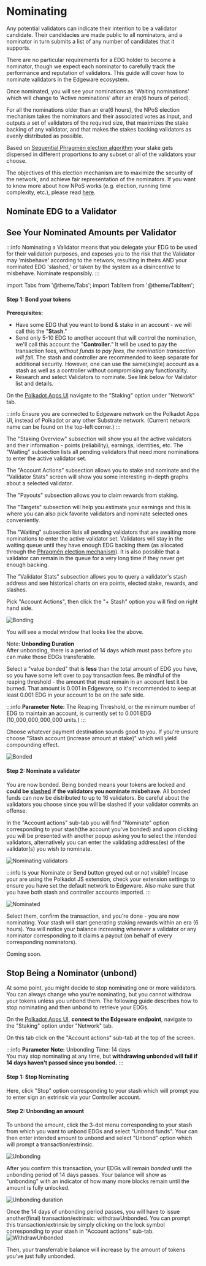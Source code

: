 # Nominating

Any potential validators can indicate their intention to be a validator candidate. Their candidacies are made public to all nominators, and a nominator in turn submits a list of any number of candidates that it supports.

There are no particular requirements for a EDG holder to become a nominator, though we expect each nominator to carefully track the performance and reputation of validators. This guide will cover how to nominate validators in the Edgeware ecosystem.

Once nominated, you will see your nominations as 'Waiting nominations' which will change to 'Active nominations' after an era(6 hours of period).

For all the nominations older than an era(6 hours), the NPoS election mechanism takes the nominators and their associated votes as input, and outputs a set of validators of the required size, that maximizes the stake backing of any validator, and that makes the stakes backing validators as evenly distributed as possible.

Based on [Sequential Phragmén election algorithm](https://wiki.polkadot.network/docs/en/learn-phragmen) your stake gets dispersed in different proportions to any subset or all of the validators your choose.

The objectives of this election mechanism are to maximize the security of the network, and achieve fair representation of the nominators. If you want to know more about how NPoS works (e.g. election, running time complexity, etc.), please read [here](http://research.web3.foundation/en/latest/polkadot/NPoS/).

## Nominate EDG to a Validator

## See Your Nominated Amounts per Validator

:::info
Nominating a Validator means that you delegate your EDG to be used for their validation purposes, and exposes you to the risk that the Validator may 'misbehave' according to the network, resulting in theirs AND your nominated EDG 'slashed,' or taken by the system as a disincentive to misbehave. Nominate responsibly.
:::

import Tabs from '@theme/Tabs';
import TabItem from '@theme/TabItem';

<Tabs>
<TabItem value="start" label="Using the Polkadot.js UI (Polkadot Apps)">

#### Step 1: Bond your tokens

**Prerequisites:**

- Have some EDG that you want to bond & stake in an account - we will call this the "**Stash**."
- Send only 5-10 EDG to another account that will control the nomination, we'll call this account the "**Controller.**" It will be used to pay the transaction fees, _without funds to pay fees, the nomination transaction will fail._ The stash and controller are recommended to keep separate for additional security. However, one can use the same(single) account as a stash as well as a controller without compromising any functionality.
- Research and select Validators to nominate. See link below for Validator list and details.

On the [Polkadot Apps UI](https://polkadot.js.org/apps/?rpc=wss%3A%2F%2Fmainnet4.edgewa.re#/) navigate to the "Staking" option under "Network" tab.

:::info
Ensure you are connected to Edgeware network on the Polkadot Apps UI, instead of Polkadot or any other Substrate network. (Current network name can be found on the top-left corner.)
:::

The "Staking Overview" subsection will show you all the active validators and their information - points (reliability), earnings, identities, etc. The "Waiting" subsection lists all pending validators that need more nominations to enter the active validator set.

The "Account Actions" subsection allows you to stake and nominate and the "Validator Stats" screen will show you some interesting in-depth graphs about a selected validator.

The "Payouts" subsection allows you to claim rewards from staking.

The "Targets" subsection will help you estimate your earnings and this is where you can also pick favorite validators and nominate selected ones conveniently.

The "Waiting" subsection lists all pending validators that are awaiting more nominations to enter the active validator set. Validators will stay in the waiting queue until they have enough EDG backing them (as allocated through the [Phragmén election mechanism](https://wiki.polkadot.network/docs/en/learn-phragmen)). It is also possible that a validator can remain in the queue for a very long time if they never get enough backing.

The "Validator Stats" subsection allows you to query a validator's stash address and see historical charts on era points, elected stake, rewards, and slashes.

Pick "Account Actions", then click the "+ Stash" option you will find on right hand side.

![Bonding](https://raw.githubusercontent.com/Edgeware-Network/edgeware-documentation/master/docs/edgeware-runtime/staking/assets/images/nominating_1.jpg)

You will see a modal window that looks like the above.

Note: **Unbonding Duration**\
After unbonding, there is a period of 14 days which must pass before you can make those EDGs transferable.

Select a "value bonded" that is **less** than the total amount of EDG you have, so you have some left over to pay transaction fees. Be mindful of the reaping threshold - the amount that must remain in an account lest it be burned. That amount is 0.001 in Edgeware, so it's recommended to keep at least 0.001 EDG in your account to be on the safe side.

:::info
**Parameter Note:** The Reaping Threshold, or the minimum number of EDG to maintain an account, is currently set to 0.001 EDG (10_000_000_000_000 units.)
:::

Choose whatever payment destination sounds good to you. If you're unsure choose "Stash account (increase amount at stake)" which will yield compounding effect.

![Bonded](https://raw.githubusercontent.com/Edgeware-Network/edgeware-documentation/master/docs/edgeware-runtime/staking/assets/images/nominating_2.jpg)

#### Step 2: Nominate a validator

You are now bonded. Being bonded means your tokens are locked and **could be** [**slashed**](https://wiki.polkadot.network/docs/en/learn-staking#slashing) **if the validators you nominate misbehave**. All bonded funds can now be distributed to up to 16 validators. Be careful about the validators you choose since you will be slashed if your validator commits an offense.

In the "Account actions" sub-tab you will find "Nominate" option corresponding to your stash(the account you've bonded) and upon clicking you will be presented with another popup asking you to select the intended validators, alternatively you can enter the validating address(es) of the validator(s) you wish to nominate.

![Nominating validators](https://raw.githubusercontent.com/Edgeware-Network/edgeware-documentation/master/docs/edgeware-runtime/staking/assets/images/nominating_3.jpg)

:::info
Is your Nominate or Send button greyed out or not visible? Incase your are using the Polkadot JS extension, check your extension settings to ensure you have set the default network to Edgeware. Also make sure that you have both stash and controller accounts imported.
:::

![Nominated](https://raw.githubusercontent.com/Edgeware-Network/edgeware-documentation/master/docs/edgeware-runtime/staking/assets/images/nominating_4.jpg)

Select them, confirm the transaction, and you're done - you are now nominating. Your stash will start generating staking rewards within an era (6 hours). You will notice your balance increasing whenever a validator or any nominator corresponding to it claims a payout (on behalf of every corresponding nominators).

</TabItem>
<TabItem value="subkey" label="using Subkey to Sign Transactions Securely">

Coming soon.

</TabItem>
</Tabs>

## Stop Being a Nominator (unbond)

At some point, you might decide to stop nominating one or more validators. You can always change who you're nominating, but you cannot withdraw your tokens unless you unbond them. The following guide describes how to stop nominating and then unbond to retrieve your EDGs.

On the [Polkadot Apps UI](https://polkadot.js.org/apps/?rpc=wss%3A%2F%2Fmainnet4.edgewa.re#/), **connect to the Edgeware endpoint**, navigate to the "Staking" option under "Network" tab.

On this tab click on the "Account actions" sub-tab at the top of the screen.

:::info
**Parameter Note:** Unbonding Time: 14 days\
You may stop nominating at any time, but **withdrawing unbonded will fail if 14 days haven't passed since you bonded.**
:::

#### Step 1: Stop Nominating

Here, click "Stop" option corresponding to your stash which will prompt you to enter sign an extrinsic via your Controller account.

#### Step 2: Unbonding an amount

To unbond the amount, click the 3-dot menu corresponding to your stash from which you want to unbond EDGs and select "Unbond funds". Your can then enter intended amount to unbond and select "Unbond" option which will prompt a transaction/extrinsic.

![Unbonding](https://raw.githubusercontent.com/Edgeware-Network/edgeware-documentation/master/docs/edgeware-runtime/staking/assets/images/nominating_5.png)

After you confirm this transaction, your EDGs will remain _bonded_ until the unbonding period of 14 days passes. Your balance will show as "unbonding" with an indicator of how many more blocks remain until the amount is fully unlocked.

![Unbonding duration](https://raw.githubusercontent.com/Edgeware-Network/edgeware-documentation/master/docs/edgeware-runtime/staking/assets/images/nominating_6.png)

Once the 14 days of unbonding period passes, you will have to issue another(final) transaction/extrinsic: withdrawUnbonded. You can prompt this transaction/extrinsic by simply clicking on the lock symbol corresponding to your stash in "Account actions" sub-tab. ![WithdrawUnbonded](https://raw.githubusercontent.com/Edgeware-Network/edgeware-documentation/master/docs/edgeware-runtime/staking/assets/images/nominating_7_1.jpg)

Then, your transferrable balance will increase by the amount of tokens you've just fully unbonded.
